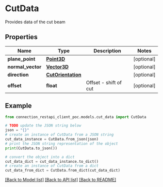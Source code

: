 # CutData

Provides data of the cut beam

## Properties

Name | Type | Description | Notes
------------ | ------------- | ------------- | -------------
**plane_point** | [**Point3D**](Point3D.md) |  | [optional] 
**normal_vector** | [**Vector3D**](Vector3D.md) |  | [optional] 
**direction** | [**CutOrientation**](CutOrientation.md) |  | [optional] 
**offset** | **float** | Offset - shift of cut | [optional] 

## Example

```python
from connection_restapi_client_poc.models.cut_data import CutData

# TODO update the JSON string below
json = "{}"
# create an instance of CutData from a JSON string
cut_data_instance = CutData.from_json(json)
# print the JSON string representation of the object
print(CutData.to_json())

# convert the object into a dict
cut_data_dict = cut_data_instance.to_dict()
# create an instance of CutData from a dict
cut_data_from_dict = CutData.from_dict(cut_data_dict)
```
[[Back to Model list]](../README.md#documentation-for-models) [[Back to API list]](../README.md#documentation-for-api-endpoints) [[Back to README]](../README.md)


